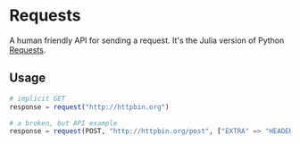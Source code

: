 # Requests

A human friendly API for sending a request. It's the Julia version of Python [Requests](http://docs.python-requests.org/en/latest/).

## Usage

```.jl
# implicit GET
response = request("http://httpbin.org")

# a broken, but API example
response = request(POST, "http://httpbin.org/post", ["EXTRA" => "HEADERS"], DATA)
```
